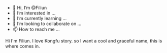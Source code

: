 - 👋 Hi, I’m @Filiun
- 👀 I’m interested in ...
- 🌱 I’m currently learning ...
- 💞️ I’m looking to collaborate on ...
- 📫 How to reach me ...

<!---
Filiun/Filiun is a ✨ special ✨ repository because its `README.md` (this file) appears on your GitHub profile.
You can click the Preview link to take a look at your changes.
--->


Hi  I'm  Filiun.  I  love   Kongfu  story.  so I  want  a  cool  and  graceful name, this  is  where   comes in.
